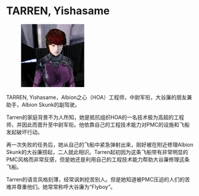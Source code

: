 # TARREN, Yishasame

<figure><img src="../.gitbook/assets/Yisha Tarren.jpg" alt=""><figcaption></figcaption></figure>

TARREN, Yishasame，Albion之心（HOA）工程师，中尉军衔，大谷廉的朋友兼助手，Albion Skunk的副驾驶。

Tarren的家庭背景不为人所知，她是抵抗组织HOA的一名技术极为高超的工程师，并因此而晋升至中尉军衔。他依靠自己的工程技术能力对PMC的设施和飞船发起破坏行动。

再一次失败的任务后，她从自己的飞船中紧急弹射出来，刚好被在附近修理Albion Skunk的大谷廉捞起，二人就此相识。Tarren起初因为这条飞船带有非常明显的PMC风格而非常反感，但是她还是利用自己的工程技术能力帮助大谷廉修理这条飞船。

Tarren的语言风格刻薄，经常讽刺挖苦别人。但是她知道被PMC压迫的人们的苦难并尊重他们。她常常称呼大谷廉为“Flyboy”。
